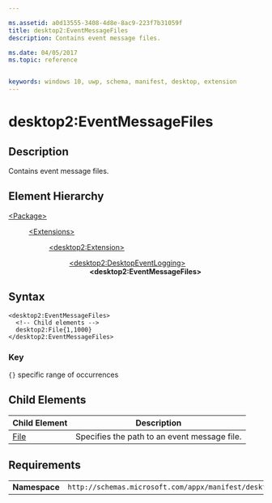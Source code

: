 ```yaml
---

ms.assetid: a0d13555-3408-4d8e-8ac9-223f7b31059f
title: desktop2:EventMessageFiles
description: Contains event message files.

ms.date: 04/05/2017
ms.topic: reference


keywords: windows 10, uwp, schema, manifest, desktop, extension 
---
```


# desktop2:EventMessageFiles


## Description
Contains event message files.

## Element Hierarchy
<dl>
<dt><a href="element-package.md">&lt;Package&gt;</a></dt>
<dd>
<dl>
<dt><a href="element-extensions.md">&lt;Extensions&gt;</a></dt>
<dd>
<dl>
<dt><a href="element-desktop2-package-extension.md">&lt;desktop2:Extension&gt;</a></dt>
<dd>
<dl>
<dt><a href="element-desktop2-DesktopEventLogging.md">&lt;desktop2:DesktopEventLogging&gt;</a></dt>
<dd><b>&lt;desktop2:EventMessageFiles&gt;</b></dd>
</dl>
</dd>
</dl>
</dd>
</dl>
</dd>
</dl>

## Syntax
```syntax
<desktop2:EventMessageFiles>
  <!-- Child elements -->
  desktop2:File{1,1000}
</desktop2:EventMessageFiles>
```

### Key
`{}` specific range of occurrences

## Child Elements
| Child Element | Description |
|---------------|-------------|
| [File](element-desktop2-file.md) | Specifies the path to an event message file. |

## Requirements

|               |                                                             |
|---------------|-------------------------------------------------------------|
| **Namespace** | `http://schemas.microsoft.com/appx/manifest/desktop/windows10/2` |